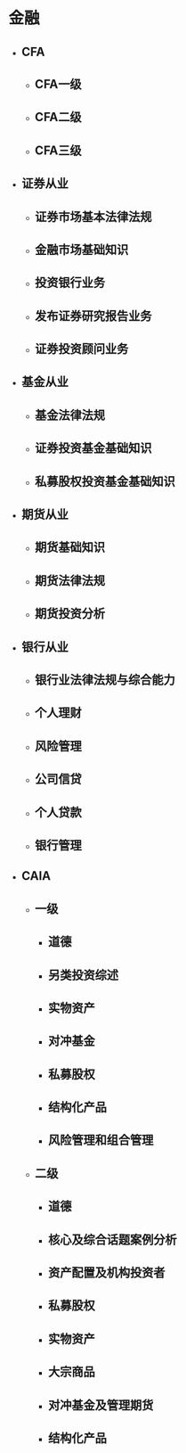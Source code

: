 # 金融
* ## CFA
    * ## CFA一级
    * ## CFA二级
    * ## CFA三级
* ## 证券从业
    * ## 证券市场基本法律法规
    * ## 金融市场基础知识
    * ## 投资银行业务
    * ## 发布证券研究报告业务
    * ## 证券投资顾问业务
* ## 基金从业
    * ## 基金法律法规
    * ## 证券投资基金基础知识
    * ## 私募股权投资基金基础知识
* ## 期货从业
    * ## 期货基础知识
    * ## 期货法律法规
    * ## 期货投资分析
* ## 银行从业
    * ## 银行业法律法规与综合能力
    * ## 个人理财
    * ## 风险管理
    * ## 公司信贷
    * ## 个人贷款
    * ## 银行管理
* ## CAIA
    * ## 一级
        * ## 道德
        * ## 另类投资综述
        * ## 实物资产
        * ## 对冲基金
        * ## 私募股权
        * ## 结构化产品
        * ## 风险管理和组合管理
    * ## 二级
        * ## 道德
        * ## 核心及综合话题案例分析
        * ## 资产配置及机构投资者
        * ## 私募股权
        * ## 实物资产
        * ## 大宗商品
        * ## 对冲基金及管理期货
        * ## 结构化产品
